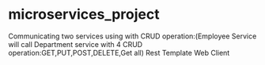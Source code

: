 # microservices_project
Communicating two services using with CRUD operation:(Employee Service will call Department service with 4 CRUD operation:GET,PUT,POST,DELETE,Get all)
Rest Template
Web Client
